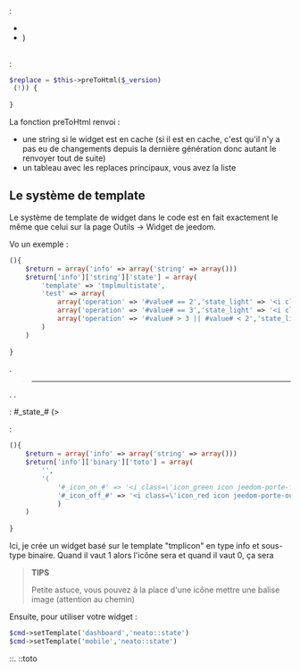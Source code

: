 # 

 :

- 
- )

## 

 [](https://github.com/jeedom/plugin-weather/blob/beta/core/class/weather.class.php#L647)

 :

````php
$replace = $this->preToHtml($_version)
 (!)) {
	
}
````

La fonction preToHtml renvoi :

- une string si le widget est en cache (si il est en cache, c'est qu'il n'y a pas eu de changements depuis la dernière génération donc autant le renvoyer tout de suite)
- un tableau avec les replaces principaux, vous avez la liste [](https://github.com/jeedom/core/blob/alpha/core/class/eqLogic.class.php#L663)

## Le système de template

Le système de template de widget dans le code est en fait exactement le même que celui sur la page Outils -> Widget de jeedom.

Vo un exemple :

````php
(){
	$return = array('info' => array('string' => array()))
	$return['info']['string']['state'] = array(
		'template' => 'tmplmultistate',
		'test' => array(
			array('operation' => '#value# == 2','state_light' => '<i class="icon maison-vacuum6"></i>','state_dark' => '<i class="icon maison-vacuum6"></i>'),
			array('operation' => '#value# == 3','state_light' => '<i class="fa fa-pause"></i>','state_dark' => '<i class="fa fa-pause"></i>'),
			array('operation' => '#value# > 3 || #value# < 2','state_light' => '<i class="fa fa-home"></i>','state_dark' => '<i class="fa fa-home"></i>')
		)
	)
	
}
````

 [](https://github.com/jeedom/core/tree/alpha/core/template/dashboard) .

> ****
>
> 

. .

 :  #\_state_# (>

 :

````php
(){
	$return = array('info' => array('string' => array()))
	$return['info']['binary']['toto'] = array(
		'',
		'(
			'#_icon_on_#' => '<i class=\'icon_green icon jeedom-porte-ferme\'></i>',
			'#_icon_off_#' => '<i class=\'icon_red icon jeedom-porte-ouverte\'></i>'
			)
	)
	
}
````

Ici, je crée un widget  basé sur le template "tmplicon" en type info et sous-type binaire. Quand il vaut 1 alors l'icône sera <i class='icon_green icon jeedom-porte-ferme'></i> et quand il vaut 0, ça sera <i class='icon_red icon jeedom-porte-ouverte'></i>

>**TIPS**
>
> Petite astuce, vous pouvez à la place d'une icône mettre une balise image (attention au chemin)

Ensuite, pour utiliser votre widget :

````php
$cmd->setTemplate('dashboard','neato::state')
$cmd->setTemplate('mobile','neato::state')
````

::. ::toto


